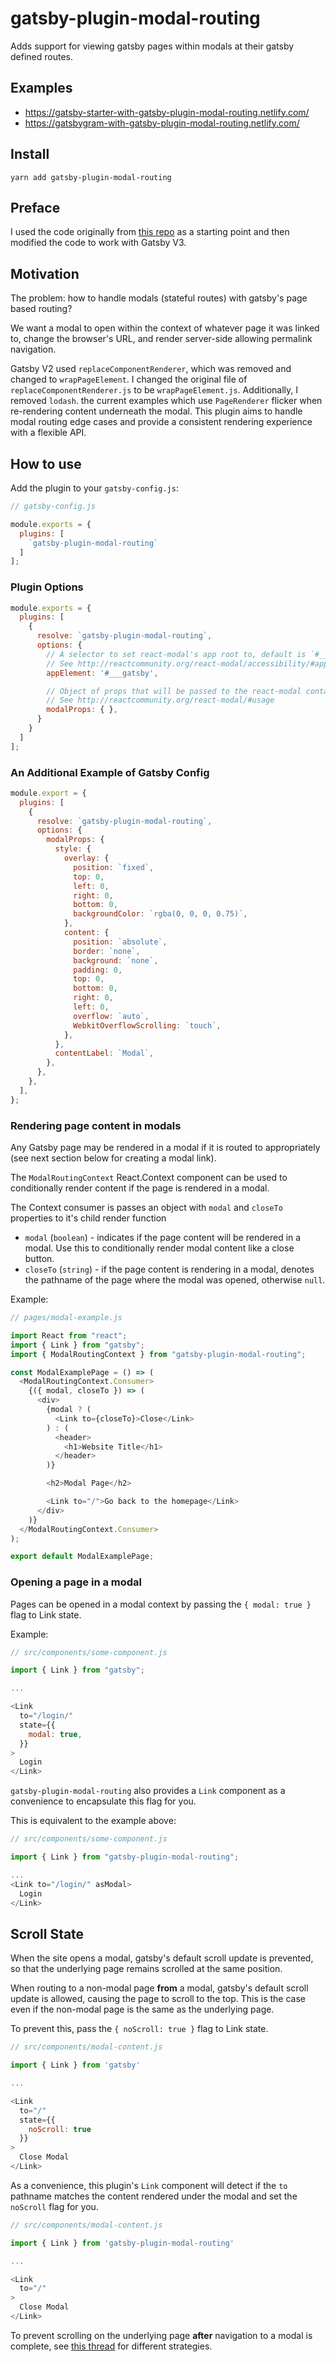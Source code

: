 # gatsby-plugin-modal-routing

Adds support for viewing gatsby pages within modals at their gatsby defined routes.

## Examples

- https://gatsby-starter-with-gatsby-plugin-modal-routing.netlify.com/
- https://gatsbygram-with-gatsby-plugin-modal-routing.netlify.com/

## Install

```shell
yarn add gatsby-plugin-modal-routing
```

## Preface

I used the code originally from [this repo](https://github.com/lsirivong/gatsby-plugin-modal-routing) as a starting point and then modified the code to work with Gatsby V3.

## Motivation

The problem: how to handle modals (stateful routes) with gatsby's page based routing?

We want a modal to open within the context of whatever page it was linked to, change
the browser's URL, and render server-side allowing permalink navigation.

Gatsby V2 used `replaceComponentRenderer`, which was removed and changed to `wrapPageElement`. I changed the original file of `replaceComponentRenderer.js` to be `wrapPageElement.js`. Additionally, I removed `lodash`. the current examples which use `PageRenderer` flicker when re-rendering content underneath the modal. This plugin aims to handle modal routing edge cases and provide a consistent rendering experience with a flexible API.

## How to use

Add the plugin to your `gatsby-config.js`:

```js
// gatsby-config.js

module.exports = {
  plugins: [
    `gatsby-plugin-modal-routing`
  ]
];
```

### Plugin Options

```js
module.exports = {
  plugins: [
    {
      resolve: `gatsby-plugin-modal-routing`,
      options: {
        // A selector to set react-modal's app root to, default is `#___gatsby`
        // See http://reactcommunity.org/react-modal/accessibility/#app-element
        appElement: '#___gatsby',

        // Object of props that will be passed to the react-modal container
        // See http://reactcommunity.org/react-modal/#usage
        modalProps: { },
      }
    }
  ]
];
```

### An Additional Example of Gatsby Config

```js
module.export = {
  plugins: [
    {
      resolve: `gatsby-plugin-modal-routing`,
      options: {
        modalProps: {
          style: {
            overlay: {
              position: `fixed`,
              top: 0,
              left: 0,
              right: 0,
              bottom: 0,
              backgroundColor: `rgba(0, 0, 0, 0.75)`,
            },
            content: {
              position: `absolute`,
              border: `none`,
              background: `none`,
              padding: 0,
              top: 0,
              bottom: 0,
              right: 0,
              left: 0,
              overflow: `auto`,
              WebkitOverflowScrolling: `touch`,
            },
          },
          contentLabel: `Modal`,
        },
      },
    },
  ],
};
```

### Rendering page content in modals

Any Gatsby page may be rendered in a modal if it is routed to appropriately (see next
section below for creating a modal link).

The `ModalRoutingContext` React.Context component can be used to conditionally render
content if the page is rendered in a modal.

The Context consumer is passes an object with `modal` and `closeTo` properties to it's
child render function

- `modal` (`boolean`) - indicates if the page content will be rendered in a modal. Use
  this to conditionally render modal content like a close button.
- `closeTo` (`string`) - if the page content is rendering in a modal, denotes the
  pathname of the page where the modal was opened, otherwise `null`.

Example:

```js
// pages/modal-example.js

import React from "react";
import { Link } from "gatsby";
import { ModalRoutingContext } from "gatsby-plugin-modal-routing";

const ModalExamplePage = () => (
  <ModalRoutingContext.Consumer>
    {({ modal, closeTo }) => (
      <div>
        {modal ? (
          <Link to={closeTo}>Close</Link>
        ) : (
          <header>
            <h1>Website Title</h1>
          </header>
        )}

        <h2>Modal Page</h2>

        <Link to="/">Go back to the homepage</Link>
      </div>
    )}
  </ModalRoutingContext.Consumer>
);

export default ModalExamplePage;
```

### Opening a page in a modal

Pages can be opened in a modal context by passing the `{ modal: true }` flag to Link state.

Example:

```js
// src/components/some-component.js

import { Link } from "gatsby";

...

<Link
  to="/login/"
  state={{
    modal: true,
  }}
>
  Login
</Link>
```

`gatsby-plugin-modal-routing` also provides a `Link` component as a convenience to encapsulate
this flag for you.

This is equivalent to the example above:

```js
// src/components/some-component.js

import { Link } from "gatsby-plugin-modal-routing";

...
<Link to="/login/" asModal>
  Login
</Link>
```

## Scroll State

When the site opens a modal, gatsby's default scroll update is prevented, so that the
underlying page remains scrolled at the same position.

When routing to a non-modal page **from** a modal, gatsby's default scroll update is
allowed, causing the page to scroll to the top. This is the case even if the non-modal
page is the same as the underlying page.

To prevent this, pass the `{ noScroll: true }` flag to Link state.

```js
// src/components/modal-content.js

import { Link } from 'gatsby'

...

<Link
  to="/"
  state={{
    noScroll: true
  }}
>
  Close Modal
</Link>
```

As a convenience, this plugin's `Link` component will detect if the `to` pathname matches the
content rendered under the modal and set the `noScroll` flag for you.

```js
// src/components/modal-content.js

import { Link } from 'gatsby-plugin-modal-routing'

...

<Link
  to="/"
>
  Close Modal
</Link>
```

To prevent scrolling on the underlying page **after** navigation to a modal is complete, see [this thread](https://github.com/reactjs/react-modal/issues/191) for different strategies.
